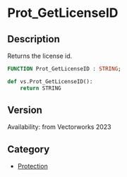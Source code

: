# Prot_GetLicenseID

## Description
Returns the license id.

```pascal
FUNCTION Prot_GetLicenseID : STRING;
```

```python
def vs.Prot_GetLicenseID():
    return STRING
```

## Version
Availability: from Vectorworks 2023

## Category
* [Protection](../Categories/Protection.md)
